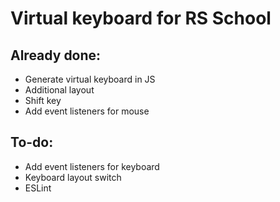 # Virtual keyboard for RS School
## Already done:
- Generate virtual keyboard in JS
- Additional layout
- Shift key
- Add event listeners for mouse
## To-do:
- Add event listeners for keyboard
- Keyboard layout switch
- ESLint